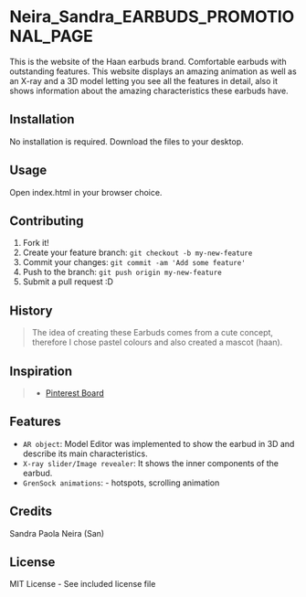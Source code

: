 # Neira_Sandra_EARBUDS_PROMOTIONAL_PAGE
This is the website of the Haan earbuds brand. Comfortable earbuds with outstanding features. This website displays an amazing animation as well as an X-ray and a 3D model letting you see all the features in detail, also it shows information about the amazing characteristics these earbuds have.
## Installation
No installation is required. Download the files to your desktop.
## Usage
Open index.html in your browser choice.
## Contributing
1. Fork it!
2. Create your feature branch: `git checkout -b my-new-feature`
3. Commit your changes: `git commit -am 'Add some feature'`
4. Push to the branch: `git push origin my-new-feature`
5. Submit a pull request :D
## History
>The idea of creating these Earbuds comes from a cute concept, therefore I chose pastel colours and also created a mascot (haan).
## Inspiration
  > * [Pinterest Board](https://co.pinterest.com/ssan3np/inspo-earbuds/)
## Features
* `AR object`: Model Editor was implemented to show the earbud in 3D and describe its main characteristics.
* `X-ray slider/Image revealer`: It shows the inner components of the earbud.
* `GrenSock animations`: - hotspots, scrolling animation
## Credits
Sandra Paola Neira (San)
## License
MIT License - See included license file
